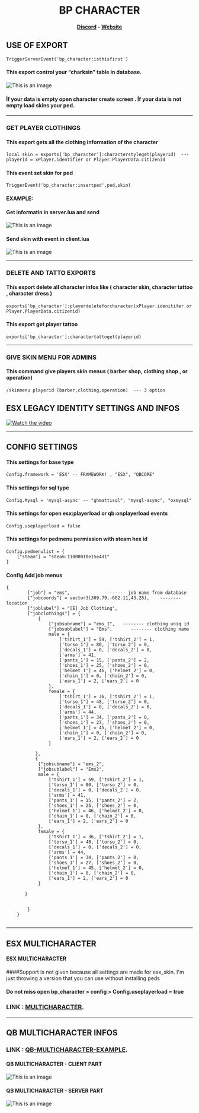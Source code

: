 <h1 align='center'>BP CHARACTER</a></h1><p align='center'><b><a href='https://discord.gg/uvRdnGPNF7'>Discord</a> - <a href='https://0resmon.tebex.io/'>Website</a></b></h5>




## USE OF EXPORT

```
TriggerServerEvent('bp_character:isthisfirst')

```

#### This export control your “charksin” table in database.

![This is an image](https://i.hizliresim.com/a51u12b.PNG)

#### İf your data is empty open character create screen . İf your data is not empty load skins your ped.




------------------------------------------------------------------------------------------------------------------


### GET PLAYER CLOTHINGS

#### This export gets all the clothing information of the character

```
local skin = exports['bp_character']:characterstyleget(playerid)  ---  playerid = xPlayer.identifier or Player.PlayerData.citizenid

```

#### This event set skin for ped

```
TriggerEvent('bp_character:insertped',ped,skin)

```

#### EXAMPLE:

#### Get informatin in server.lua and send 

![This is an image](https://i.hizliresim.com/nwb5kdw.PNG)

#### Send skin with event in client.lua

![This is an image](https://i.hizliresim.com/qvxi8ca.PNG)


------------------------------------------------------------------------------------------------------------------


### DELETE AND TATTO EXPORTS

#### This export delete all character infos like ( character skin, character tattoo , character dress )

```
exports['bp_character']:playerdeleteforcharacter(xPlayer.idenitifer or Player.PlayerData.citizenid)

```

#### This export get player tattoo

```
exports['bp_character']:charactertattoget(playerid)

```


------------------------------------------------------------------------------------------------------------------

### GIVE SKIN MENU FOR ADMINS

#### This command give players skin menus ( barber shop, clothing shop , or operation)

```
/skinmenu playerid (barber,clothing,operation)  --- 3 option 

```

## ESX LEGACY IDENTITY SETTINGS AND INFOS


[![Watch the video](https://kcdn-dfbd.kxcdn.com/wp-content/uploads/2014/02/Click-Here-to-Play-Video.jpg)](https://youtu.be/Q1YL5fnzIG8)



------------------------------------------------------------------------------------------------------------------


## CONFIG SETTINGS

#### This settings for base type

```
Config.framework = 'ESX' -- FRAMEWORK! , "ESX", "QBCORE"

```

#### This settings for sql type

```
Config.Mysql = 'mysql-async' -- "ghmattisql", "mysql-async", "oxmysql"

```

#### This settings for open esx:playerload or qb:onplayerload events

```
Config.useplayerload = false 

```

#### This settings for pedmenu permission with steam hex id


```
Config.pedmenulist = {
    ["steam"] = "steam:11000010e15e4d1"
}

```

#### Config Add job menus 



```
{
        ["job"] = "ems",             -------- job name from database
        ["jobcoords"] = vector3(309.79,-602.11,43.28),    -------- location
        ["joblabel"] = "[E] Job Clothing",
        ["jobclothings"] = {
            {
                ["jobsubname"] = "ems_1",   -------- clothing uniq id
                ["jobsublabel"] = "Ems",       -------- clothing name
                male = {
                    ['tshirt_1'] = 59, ['tshirt_2'] = 1,
                    ['torso_1'] = 80, ['torso_2'] = 0,
                    ['decals_1'] = 0, ['decals_2'] = 0,
                    ['arms'] = 41,
                    ['pants_1'] = 15, ['pants_2'] = 2,
                    ['shoes_1'] = 25, ['shoes_2'] = 0,
                    ['helmet_1'] = 46, ['helmet_2'] = 0,
                    ['chain_1'] = 0, ['chain_2'] = 0,
                    ['ears_1'] = 2, ['ears_2'] = 0
                },
                female = {
                    ['tshirt_1'] = 36, ['tshirt_2'] = 1,
                    ['torso_1'] = 48, ['torso_2'] = 0,
                    ['decals_1'] = 0, ['decals_2'] = 0,
                    ['arms'] = 44,
                    ['pants_1'] = 34, ['pants_2'] = 0,
                    ['shoes_1'] = 27, ['shoes_2'] = 0,
                    ['helmet_1'] = 45, ['helmet_2'] = 0,
                    ['chain_1'] = 0, ['chain_2'] = 0,
                    ['ears_1'] = 2, ['ears_2'] = 0
                }
         
           },
           {
            ["jobsubname"] = "ems_2",
            ["jobsublabel"] = "Ems2",
            male = {
                ['tshirt_1'] = 59, ['tshirt_2'] = 1,
                ['torso_1'] = 80, ['torso_2'] = 0,
                ['decals_1'] = 0, ['decals_2'] = 0,
                ['arms'] = 41,
                ['pants_1'] = 15, ['pants_2'] = 2,
                ['shoes_1'] = 25, ['shoes_2'] = 0,
                ['helmet_1'] = 46, ['helmet_2'] = 0,
                ['chain_1'] = 0, ['chain_2'] = 0,
                ['ears_1'] = 2, ['ears_2'] = 0
            },
            female = {
                ['tshirt_1'] = 36, ['tshirt_2'] = 1,
                ['torso_1'] = 48, ['torso_2'] = 0,
                ['decals_1'] = 0, ['decals_2'] = 0,
                ['arms'] = 44,
                ['pants_1'] = 34, ['pants_2'] = 0,
                ['shoes_1'] = 27, ['shoes_2'] = 0,
                ['helmet_1'] = 45, ['helmet_2'] = 0,
                ['chain_1'] = 0, ['chain_2'] = 0,
                ['ears_1'] = 2, ['ears_2'] = 0
            }
     
       }

         
        }
    }
    
  ```

------------------------------------------------------------------------------------------------------------------

## ESX MULTICHARACTER

#### ESX MULTICHARACTER 

####Support is not given because all settings are made for esx_skin. I'm just throwing a version that you can use without installing peds

#### Do not miss open bp_character > config > Config.useplayerload = true

### LINK :  [MULTICHARACTER](https://easyupload.io/wqc0c4).

------------------------------------------------------------------------------------------------------------------

## QB MULTICHARACTER INFOS

### LINK :  [QB-MULTICHARACTER-EXAMPLE](https://easyupload.io/8zo7ep).

#### QB MULTICHARACTER - CLIENT PART

![This is an image](https://i.hizliresim.com/78rubl3.PNG)

#### QB MULTICHARACTER - SERVER PART

![This is an image](https://i.hizliresim.com/ri94qkf.PNG)


